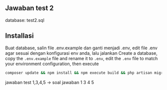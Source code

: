 ## Jawaban test 2
database: test2.sql 
## Installasi
Buat database, salin file .env.example dan ganti menjadi .env, edit file .env agar sesuai dengan konfigurasi env anda, lalu jalankan
Create a database, copy the ```.env.example``` file and rename it to ```.env```, edit the ```.env``` file to match your environment configuration, then execute 
```bash
composer update && npm install && npm execute build && php artisan migrate:fresh --seed && php artisan key:generate && php artisan storage:link
```
jawaban test 1,3,4,5 -> soal jawaban 1 3 4 5

